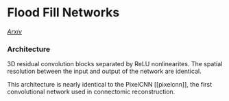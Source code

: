 # Flood Fill Networks

_[Arxiv](https://arxiv.org/abs/1611.00421)_

### Architecture

3D residual convolution blocks separated by ReLU nonlinearites.
The spatial resolution between the input and output of the 
network are identical.

This architecture is nearly identical to the PixelCNN [[pixelcnn]], the
first convolutional network used in connectomic reconstruction.
